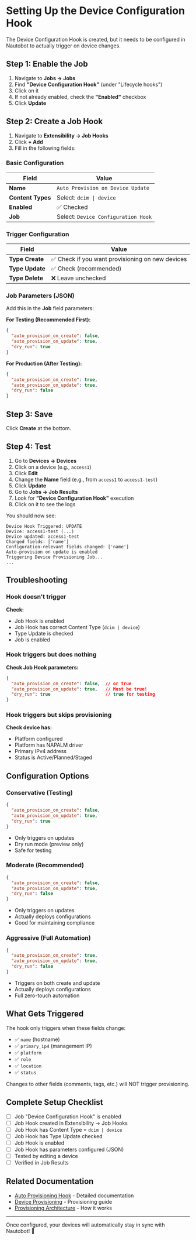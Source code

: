 # Setting Up the Device Configuration Hook

The Device Configuration Hook is created, but it needs to be configured in Nautobot to actually trigger on device changes.

## Step 1: Enable the Job

1. Navigate to **Jobs → Jobs**
2. Find **"Device Configuration Hook"** (under "Lifecycle hooks")
3. Click on it
4. If not already enabled, check the **"Enabled"** checkbox
5. Click **Update**

## Step 2: Create a Job Hook

1. Navigate to **Extensibility → Job Hooks**
2. Click **+ Add**
3. Fill in the following fields:

### Basic Configuration

| Field | Value |
|-------|-------|
| **Name** | `Auto Provision on Device Update` |
| **Content Types** | Select: `dcim \| device` |
| **Enabled** | ✅ Checked |
| **Job** | Select: `Device Configuration Hook` |

### Trigger Configuration

| Field | Value |
|-------|-------|
| **Type Create** | ✅ Check if you want provisioning on new devices |
| **Type Update** | ✅ Check (recommended) |
| **Type Delete** | ❌ Leave unchecked |

### Job Parameters (JSON)

Add this in the **Job** field parameters:

**For Testing (Recommended First):**
```json
{
  "auto_provision_on_create": false,
  "auto_provision_on_update": true,
  "dry_run": true
}
```

**For Production (After Testing):**
```json
{
  "auto_provision_on_create": true,
  "auto_provision_on_update": true,
  "dry_run": false
}
```

## Step 3: Save

Click **Create** at the bottom.

## Step 4: Test

1. Go to **Devices → Devices**
2. Click on a device (e.g., `access1`)
3. Click **Edit**
4. Change the **Name** field (e.g., from `access1` to `access1-test`)
5. Click **Update**
6. Go to **Jobs → Job Results**
7. Look for **"Device Configuration Hook"** execution
8. Click on it to see the logs

You should now see:
```
Device Hook Triggered: UPDATE
Device: access1-test (...)
Device updated: access1-test
Changed fields: ['name']
Configuration-relevant fields changed: ['name']
Auto-provision on update is enabled
Triggering Device Provisioning Job...
...
```

## Troubleshooting

### Hook doesn't trigger

**Check:**
- Job Hook is enabled
- Job Hook has correct Content Type (`dcim | device`)
- Type Update is checked
- Job is enabled

### Hook triggers but does nothing

**Check Job Hook parameters:**
```json
{
  "auto_provision_on_create": false,  // or true
  "auto_provision_on_update": true,   // Must be true!
  "dry_run": true                     // true for testing
}
```

### Hook triggers but skips provisioning

**Check device has:**
- Platform configured
- Platform has NAPALM driver
- Primary IPv4 address
- Status is Active/Planned/Staged

## Configuration Options

### Conservative (Testing)
```json
{
  "auto_provision_on_create": false,
  "auto_provision_on_update": true,
  "dry_run": true
}
```
- Only triggers on updates
- Dry run mode (preview only)
- Safe for testing

### Moderate (Recommended)
```json
{
  "auto_provision_on_create": false,
  "auto_provision_on_update": true,
  "dry_run": false
}
```
- Only triggers on updates
- Actually deploys configurations
- Good for maintaining compliance

### Aggressive (Full Automation)
```json
{
  "auto_provision_on_create": true,
  "auto_provision_on_update": true,
  "dry_run": false
}
```
- Triggers on both create and update
- Actually deploys configurations
- Full zero-touch automation

## What Gets Triggered

The hook only triggers when these fields change:
- ✅ `name` (hostname)
- ✅ `primary_ip4` (management IP)
- ✅ `platform`
- ✅ `role`
- ✅ `location`
- ✅ `status`

Changes to other fields (comments, tags, etc.) will NOT trigger provisioning.

## Complete Setup Checklist

- [ ] Job "Device Configuration Hook" is enabled
- [ ] Job Hook created in Extensibility → Job Hooks
- [ ] Job Hook has Content Type = `dcim | device`
- [ ] Job Hook has Type Update checked
- [ ] Job Hook is enabled
- [ ] Job Hook has parameters configured (JSON)
- [ ] Tested by editing a device
- [ ] Verified in Job Results

## Related Documentation

- [Auto Provisioning Hook](./AUTO_PROVISIONING_HOOK.md) - Detailed documentation
- [Device Provisioning](./DEVICE_PROVISIONING.md) - Provisioning guide
- [Provisioning Architecture](./PROVISIONING_ARCHITECTURE.md) - How it works

---

Once configured, your devices will automatically stay in sync with Nautobot! 🚀

